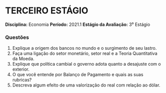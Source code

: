 # TERCEIRO ESTÁGIO

**Disciplina:** Economia
**Período:** 2021.1
**Estágio da Avaliação:** 3⁰ Estágio

### Questões

1. Explique a origem dos bancos no mundo e o surgimento de seu lastro.
2. Faça uma ligação do setor monetário, setor real e a Teoria Quantitativa da Moeda.
3. Explique que política cambial o governo adota quanto a desajuste com o exterior.
4. O que você entende por Balanço de Pagamento e quais as suas rubricas?
5. Descreva algum efeito de uma valorização do real com relação ao dólar.


